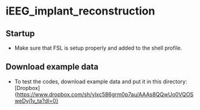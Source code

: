 # iEEG_implant_reconstruction

## Startup 
* Make sure that FSL is setup properly and added to the shell profile.

## Download example data

* To test the codes, download example data and put it in this directory: [Dropbox] {https://www.dropbox.com/sh/ylxc586grm0p7au/AAAs8QQwUo0VQOSweDyj1v_ta?dl=0}
